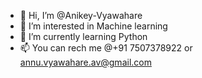 - 👋 Hi, I’m @Anikey-Vyawahare
- 👀 I’m interested in Machine learning
- 🌱 I’m currently learning Python
- 📫 You can rech me @+91 7507378922 or annu.vyawahare.av@gmail.com

<!---
Anikey-Vyawahare/Anikey-Vyawahare is a ✨ special ✨ repository because its `README.md` (this file) appears on your GitHub profile.
You can click the Preview link to take a look at your changes.
--->

